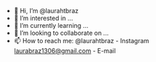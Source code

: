 - 👋 Hi, I’m @laurahtbraz
- 👀 I’m interested in ...
- 🌱 I’m currently learning ...
- 💞️ I’m looking to collaborate on ...
- 📫 How to reach me:
@laurahtbraz - Instagram
laurabraz1306@gmail.com - E-mail
